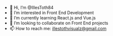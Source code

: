 - 👋 Hi, I’m @IllesToth84
- 👀 I’m interested in Front End Development
- 🌱 I’m currently learning React.js and Vue.js
- 💞️ I’m looking to collaborate on Front End projects
- 📫 How to reach me: illestothvisualz@gmail.com

<!---
IllesToth84/IllesToth84 is a ✨ special ✨ repository because its `README.md` (this file) appears on your GitHub profile.
You can click the Preview link to take a look at your changes.
--->
